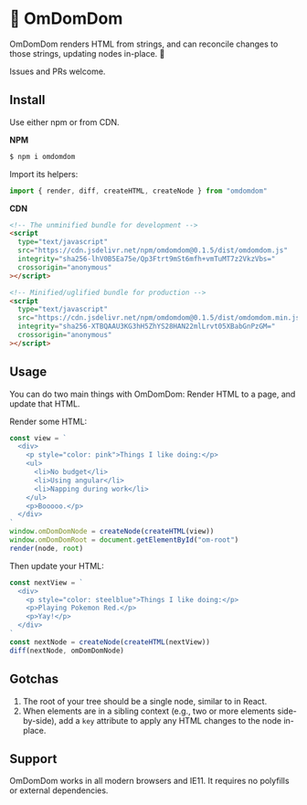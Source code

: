 # 👾 OmDomDom

OmDomDom renders HTML from strings, and can reconcile changes to those strings, updating nodes in-place. 🎉

Issues and PRs welcome.

## Install

Use either npm or from CDN.

**NPM**

```sh
$ npm i omdomdom
```

Import its helpers:

```js
import { render, diff, createHTML, createNode } from "omdomdom"
```

**CDN**

```html
<!-- The unminified bundle for development -->
<script
  type="text/javascript"
  src="https://cdn.jsdelivr.net/npm/omdomdom@0.1.5/dist/omdomdom.js"
  integrity="sha256-lhV0B5Ea75e/Qp3Ftrt9mSt6mfh+vmTuMT7z2VkzVbs="
  crossorigin="anonymous"
></script>

<!-- Minified/uglified bundle for production -->
<script
  type="text/javascript"
  src="https://cdn.jsdelivr.net/npm/omdomdom@0.1.5/dist/omdomdom.min.js"
  integrity="sha256-XTBQAAU3KG3hH5ZhYS28HAN22mlLrvt05XBabGnPzGM="
  crossorigin="anonymous"
></script>
```

## Usage

You can do two main things with OmDomDom: Render HTML to a page, and update that HTML.

Render some HTML:

```js
const view = `
  <div>
    <p style="color: pink">Things I like doing:</p>
    <ul>
      <li>No budget</li>
      <li>Using angular</li>
      <li>Napping during work</li>
    </ul>
    <p>Booooo.</p>
  </div>
`
window.omDomDomNode = createNode(createHTML(view))
window.omDomDomRoot = document.getElementById("om-root")
render(node, root)
```

Then update your HTML:

```js
const nextView = `
  <div>
    <p style="color: steelblue">Things I like doing:</p>
    <p>Playing Pokemon Red.</p>
    <p>Yay!</p>
  </div>
`
const nextNode = createNode(createHTML(nextView))
diff(nextNode, omDomDomNode)
```

## Gotchas

1. The root of your tree should be a single node, similar to in React.
2. When elements are in a sibling context (e.g., two or more elements side-by-side), add a `key` attribute to apply any HTML changes to the node in-place.

## Support

OmDomDom works in all modern browsers and IE11. It requires no polyfills or external dependencies.

